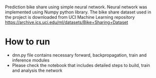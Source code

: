 Prediction bike share using simple neural network. Neural network was implemented using Numpy python library. The bike share dataset used in the project is downloaded from UCI Machine Learning repository https://archive.ics.uci.edu/ml/datasets/Bike+Sharing+Dataset


# How to run
- dnn.py file contains necessary forward, backpropagation, train and inference modules
- Please check the notebook that includes detailed steps to build, train and analysis the network
